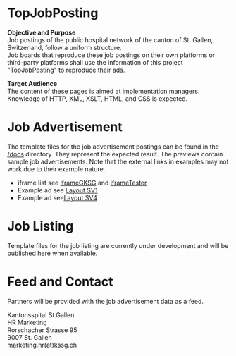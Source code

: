 # TopJobPosting
**Objective and Purpose**  
Job postings of the public hospital network of the canton of St. Gallen, Switzerland, follow a uniform structure.  
Job boards that reproduce these job postings on their own platforms or third-party platforms shall use the information of this project "TopJobPosting" to reproduce their ads.

**Target Audience**  
The content of these pages is aimed at implementation managers. Knowledge of HTTP, XML, XSLT, HTML, and CSS is expected.

# Job Advertisement
The template files for the job advertisement postings can be found in the [/docs](docs) directory. They represent the expected result.
The previews contain sample job advertisements. Note that the external links in examples may not work due to their example nature.

- iframe list see [iframeGKSG](https://svsg-jobs.github.io/TopJobPosting/iframeGKSG.html)  and  [iframeTester](https://svsg-jobs.github.io/TopJobPosting/iframeTester.html)  
- Example ad see [Layout SV1](https://svsg-jobs.github.io/TopJobPosting/LayoutSV1.html)  
- Example ad see[Layout SV4](https://svsg-jobs.github.io/TopJobPosting/LayoutSV4.html)

# Job Listing
Template files for the job listing are currently under development and will be published here when available.  

# Feed and Contact
Partners will be provided with the job advertisement data as a feed.  

Kantonsspital St.Gallen  
HR Marketing  
Rorschacher Strasse 95  
9007 St. Gallen  
marketing.hr(at)kssg.ch
